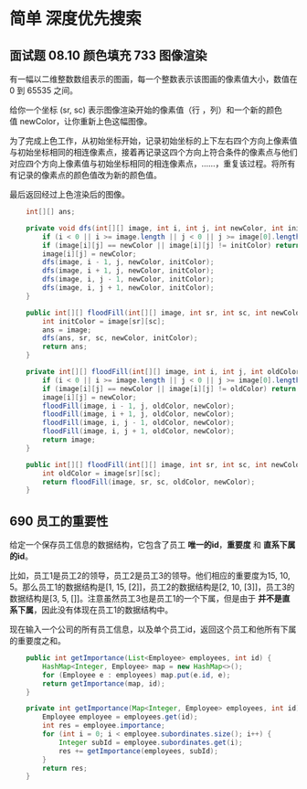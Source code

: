 # 简单 深度优先搜索

## 面试题 08.10 颜色填充 733 图像渲染

有一幅以二维整数数组表示的图画，每一个整数表示该图画的像素值大小，数值在 0 到 65535 之间。

给你一个坐标 (sr, sc) 表示图像渲染开始的像素值（行 ，列）和一个新的颜色值 newColor，让你重新上色这幅图像。

为了完成上色工作，从初始坐标开始，记录初始坐标的上下左右四个方向上像素值与初始坐标相同的相连像素点，接着再记录这四个方向上符合条件的像素点与他们对应四个方向上像素值与初始坐标相同的相连像素点，……，重复该过程。将所有有记录的像素点的颜色值改为新的颜色值。

最后返回经过上色渲染后的图像。

```java
    int[][] ans;

    private void dfs(int[][] image, int i, int j, int newColor, int initColor) {
        if (i < 0 || i >= image.length || j < 0 || j >= image[0].length) return;
        if (image[i][j] == newColor || image[i][j] != initColor) return;
        image[i][j] = newColor;
        dfs(image, i - 1, j, newColor, initColor);
        dfs(image, i + 1, j, newColor, initColor);
        dfs(image, i, j - 1, newColor, initColor);
        dfs(image, i, j + 1, newColor, initColor);
    }

    public int[][] floodFill(int[][] image, int sr, int sc, int newColor) {
        int initColor = image[sr][sc];
        ans = image;
        dfs(ans, sr, sc, newColor, initColor);
        return ans;
    }
```

```java
    private int[][] floodFill(int[][] image, int i, int j, int oldColor, int newColor) {
        if (i < 0 || i >= image.length || j < 0 || j >= image[0].length) return image;
        if (image[i][j] == newColor || image[i][j] != oldColor) return image;
        image[i][j] = newColor;
        floodFill(image, i - 1, j, oldColor, newColor);
        floodFill(image, i + 1, j, oldColor, newColor);
        floodFill(image, i, j - 1, oldColor, newColor);
        floodFill(image, i, j + 1, oldColor, newColor);
        return image;
    }

    public int[][] floodFill(int[][] image, int sr, int sc, int newColor) {
        int oldColor = image[sr][sc];
        return floodFill(image, sr, sc, oldColor, newColor);
    }
```

## 690 员工的重要性

给定一个保存员工信息的数据结构，它包含了员工 **唯一的id**，**重要度** 和 **直系下属的id**。

比如，员工1是员工2的领导，员工2是员工3的领导。他们相应的重要度为15, 10, 5。那么员工1的数据结构是[1, 15, [2]]，员工2的数据结构是[2, 10, [3]]，员工3的数据结构是[3, 5, []]。注意虽然员工3也是员工1的一个下属，但是由于 **并不是直系下属**，因此没有体现在员工1的数据结构中。

现在输入一个公司的所有员工信息，以及单个员工id，返回这个员工和他所有下属的重要度之和。

```java
    public int getImportance(List<Employee> employees, int id) {
        HashMap<Integer, Employee> map = new HashMap<>();
        for (Employee e : employees) map.put(e.id, e);
        return getImportance(map, id);
    }

    private int getImportance(Map<Integer, Employee> employees, int id) {
        Employee employee = employees.get(id);
        int res = employee.importance;
        for (int i = 0; i < employee.subordinates.size(); i++) {
            Integer subId = employee.subordinates.get(i);
            res += getImportance(employees, subId);
        }
        return res;
    }
```
